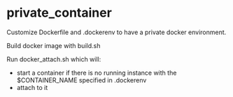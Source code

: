 # private_container

Customize Dockerfile and .dockerenv to have a private docker environment.

Build docker image with build.sh

Run docker_attach.sh which will:
- start a container if there is no running instance with the $CONTAINER_NAME specified in .dockerenv
- attach to it
